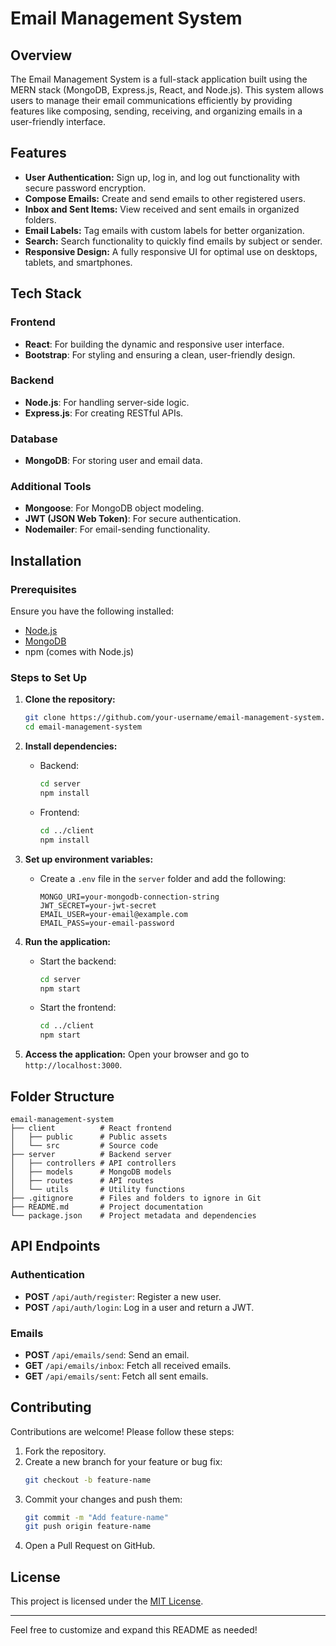 # Email Management System

## Overview
The Email Management System is a full-stack application built using the MERN stack (MongoDB, Express.js, React, and Node.js). This system allows users to manage their email communications efficiently by providing features like composing, sending, receiving, and organizing emails in a user-friendly interface.

## Features
- **User Authentication:** Sign up, log in, and log out functionality with secure password encryption.
- **Compose Emails:** Create and send emails to other registered users.
- **Inbox and Sent Items:** View received and sent emails in organized folders.
- **Email Labels:** Tag emails with custom labels for better organization.
- **Search:** Search functionality to quickly find emails by subject or sender.
- **Responsive Design:** A fully responsive UI for optimal use on desktops, tablets, and smartphones.

## Tech Stack
### Frontend
- **React**: For building the dynamic and responsive user interface.
- **Bootstrap**: For styling and ensuring a clean, user-friendly design.

### Backend
- **Node.js**: For handling server-side logic.
- **Express.js**: For creating RESTful APIs.

### Database
- **MongoDB**: For storing user and email data.

### Additional Tools
- **Mongoose**: For MongoDB object modeling.
- **JWT (JSON Web Token)**: For secure authentication.
- **Nodemailer**: For email-sending functionality.

## Installation
### Prerequisites
Ensure you have the following installed:
- [Node.js](https://nodejs.org/)
- [MongoDB](https://www.mongodb.com/)
- npm (comes with Node.js)

### Steps to Set Up
1. **Clone the repository:**
   ```bash
   git clone https://github.com/your-username/email-management-system.git
   cd email-management-system
   ```

2. **Install dependencies:**
   - Backend:
     ```bash
     cd server
     npm install
     ```
   - Frontend:
     ```bash
     cd ../client
     npm install
     ```

3. **Set up environment variables:**
   - Create a `.env` file in the `server` folder and add the following:
     ```env
     MONGO_URI=your-mongodb-connection-string
     JWT_SECRET=your-jwt-secret
     EMAIL_USER=your-email@example.com
     EMAIL_PASS=your-email-password
     ```

4. **Run the application:**
   - Start the backend:
     ```bash
     cd server
     npm start
     ```
   - Start the frontend:
     ```bash
     cd ../client
     npm start
     ```

5. **Access the application:**
   Open your browser and go to `http://localhost:3000`.

## Folder Structure
```
email-management-system
├── client          # React frontend
│   ├── public      # Public assets
│   └── src         # Source code
├── server          # Backend server
│   ├── controllers # API controllers
│   ├── models      # MongoDB models
│   ├── routes      # API routes
│   └── utils       # Utility functions
├── .gitignore      # Files and folders to ignore in Git
├── README.md       # Project documentation
└── package.json    # Project metadata and dependencies
```

## API Endpoints
### Authentication
- **POST** `/api/auth/register`: Register a new user.
- **POST** `/api/auth/login`: Log in a user and return a JWT.

### Emails
- **POST** `/api/emails/send`: Send an email.
- **GET** `/api/emails/inbox`: Fetch all received emails.
- **GET** `/api/emails/sent`: Fetch all sent emails.

## Contributing
Contributions are welcome! Please follow these steps:
1. Fork the repository.
2. Create a new branch for your feature or bug fix:
   ```bash
   git checkout -b feature-name
   ```
3. Commit your changes and push them:
   ```bash
   git commit -m "Add feature-name"
   git push origin feature-name
   ```
4. Open a Pull Request on GitHub.

## License
This project is licensed under the [MIT License](LICENSE).

---
Feel free to customize and expand this README as needed!

